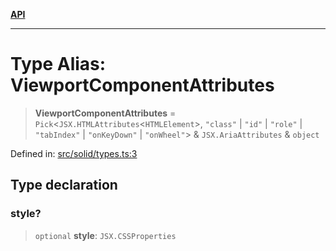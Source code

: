 [**API**](../../API.md)

***

# Type Alias: ViewportComponentAttributes

> **ViewportComponentAttributes** = `Pick`\<`JSX.HTMLAttributes`\<`HTMLElement`\>, `"class"` \| `"id"` \| `"role"` \| `"tabIndex"` \| `"onKeyDown"` \| `"onWheel"`\> & `JSX.AriaAttributes` & `object`

Defined in: [src/solid/types.ts:3](https://github.com/inokawa/virtua/blob/55ee1f74fd220eab46df8d649d0d7b2c4046c731/src/solid/types.ts#L3)

## Type declaration

### style?

> `optional` **style**: `JSX.CSSProperties`

